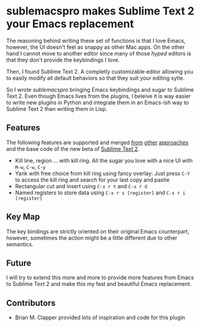 # sublemacspro makes Sublime Text 2 your Emacs replacement

The reasoning behind writing these set of functions is that I love Emacs,
however, the UI doesn't feel as snappy as other Mac apps. On the other hand 
I cannot move to another editor since many of those *hyped* editors is 
that they don't provide the keybindings I love.

Then, I found Sublime Text 2. A completly customizable editor allowing you
to easily modify all default behaviors so that they suit your editing sytle.


So I wrote *sublemacspro* bringing Emacs keybindings and 
sugar to Sublime Text 2. Even though Emacs lives from the plugins, I beleive 
it is way easier to write new plugins in Python and integrate them in an
Emacs-ish way to Sublime Text 2 than writing them in Lisp.


## Features

The following features are supported and merged [from][ot3] [other][ot] [approaches][ot2]
and the base code of the new beta of [Sublime Text 2][subl].

   * Kill line, region ... with kill ring. All the sugar you love with a nice UI with ``M-w``, ``C-w``, ``C-y``
   * Yank with free choice from kill ring using fancy overlay: Just press ``C-Y`` to access the kill ring and search for your last copy and pastie
   * Rectangular cut and insert using ``C-x r t`` and ``C-x r d``
   * Named registers to store data using ``C-x r s [register]`` and ``C-x r i [register]``


## Key Map

The key bindings are strictly oriented on their original Emacs counterpart,
however, sometimes the action might be a little different due to other
semantics.


## Future

I will try to extend this more and more to provide more features from Emacs to
Sublime Text 2 and make this my fast and beautiful Emacs replacement.

## Contributors

  * Brian M. Clapper provided lots of inspiration and code for this plugin


[ot]: https://github.com/stiang/EmacsifySublimeText
[ot2]: https://github.com/bmc/ST2EmacsMiscellanea
[ot3]: https://github.com/stiang/EmacsKillRing
[subl]: http://www.sublimetext.com/docs/2/api_reference.html
